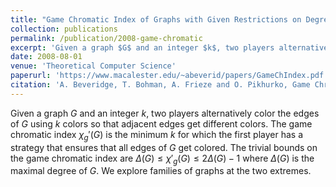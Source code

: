 ```yaml
---
title: "Game Chromatic Index of Graphs with Given Restrictions on Degrees"
collection: publications
permalink: /publication/2008-game-chromatic
excerpt: 'Given a graph $G$ and an integer $k$, two players alternatively color the edges of $G$ using $k$ colors so that adjacent edges get different colors. The game chromatic index $\chi_g&#39(G)$ is the minimum $k$ for which the first player has a strategy that ensures that all edges of $G$ get colored. The trivial bounds on the game chromatic index are $\Delta(G) \leq \chi&#39_g(G) \leq 2 \Delta(G) -1$ where $\Delta(G)$ is the maximal degree of $G$. We explore families of graphs at the two extremes.'
date: 2008-08-01
venue: 'Theoretical Computer Science'
paperurl: 'https://www.macalester.edu/~abeverid/papers/GameChIndex.pdf'
citation: 'A. Beveridge, T. Bohman, A. Frieze and O. Pikhurko, Game Chromatic Index of Graphs with Given Restrictions on Degrees, Theoretical Computer Science, 407 (2008), 242–249.'
---
```



Given a graph $G$ and an integer $k$, two players alternatively color the edges of $G$ using $k$ colors so that adjacent edges get different colors. The game chromatic index $\chi_g'(G)$ is the minimum $k$ for which the first player has a strategy that ensures that all edges of $G$ get colored. The trivial bounds on the game chromatic index are $\Delta(G) \leq \chi'_g(G) \leq 2 \Delta(G) -1$ where $\Delta(G)$ is the maximal degree of $G$. We explore families of graphs at the two extremes.

